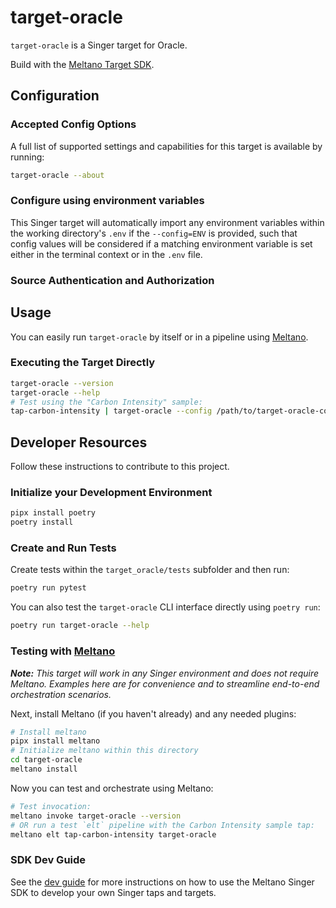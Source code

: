 # target-oracle

`target-oracle` is a Singer target for Oracle.

Build with the [Meltano Target SDK](https://sdk.meltano.com).

<!--

Developer TODO: Update the below as needed to correctly describe the install procedure. For instance, if you do not have a PyPi repo, or if you want users to directly install from your git repo, you can modify this step as appropriate.

## Installation

Install from PyPi:

```bash
pipx install target-oracle
```

Install from GitHub:

```bash
pipx install git+https://github.com/ORG_NAME/target-oracle.git@main
```

-->

## Configuration

### Accepted Config Options

<!--
Developer TODO: Provide a list of config options accepted by the target.

This section can be created by copy-pasting the CLI output from:

```
target-oracle --about --format=markdown
```
-->

A full list of supported settings and capabilities for this
target is available by running:

```bash
target-oracle --about
```

### Configure using environment variables

This Singer target will automatically import any environment variables within the working directory's
`.env` if the `--config=ENV` is provided, such that config values will be considered if a matching
environment variable is set either in the terminal context or in the `.env` file.

### Source Authentication and Authorization

<!--
Developer TODO: If your target requires special access on the destination system, or any special authentication requirements, provide those here.
-->

## Usage

You can easily run `target-oracle` by itself or in a pipeline using [Meltano](https://meltano.com/).

### Executing the Target Directly

```bash
target-oracle --version
target-oracle --help
# Test using the "Carbon Intensity" sample:
tap-carbon-intensity | target-oracle --config /path/to/target-oracle-config.json
```

## Developer Resources

Follow these instructions to contribute to this project.

### Initialize your Development Environment

```bash
pipx install poetry
poetry install
```

### Create and Run Tests

Create tests within the `target_oracle/tests` subfolder and
  then run:

```bash
poetry run pytest
```

You can also test the `target-oracle` CLI interface directly using `poetry run`:

```bash
poetry run target-oracle --help
```

### Testing with [Meltano](https://meltano.com/)

_**Note:** This target will work in any Singer environment and does not require Meltano.
Examples here are for convenience and to streamline end-to-end orchestration scenarios._

<!--
Developer TODO:
Your project comes with a custom `meltano.yml` project file already created. Open the `meltano.yml` and follow any "TODO" items listed in
the file.
-->

Next, install Meltano (if you haven't already) and any needed plugins:

```bash
# Install meltano
pipx install meltano
# Initialize meltano within this directory
cd target-oracle
meltano install
```

Now you can test and orchestrate using Meltano:

```bash
# Test invocation:
meltano invoke target-oracle --version
# OR run a test `elt` pipeline with the Carbon Intensity sample tap:
meltano elt tap-carbon-intensity target-oracle
```

### SDK Dev Guide

See the [dev guide](https://sdk.meltano.com/en/latest/dev_guide.html) for more instructions on how to use the Meltano Singer SDK to
develop your own Singer taps and targets.
